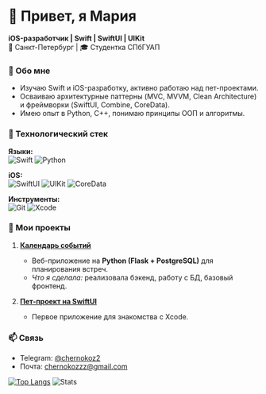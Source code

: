 # 👋 Привет, я Мария  
**iOS-разработчик | Swift | SwiftUI | UIKit**  
📍 Санкт-Петербург | 🎓 Студентка СПбГУАП  

### 🚀 Обо мне
- Изучаю Swift и iOS-разработку, активно работаю над пет-проектами.  
- Осваиваю архитектурные паттерны (MVC, MVVM, Clean Architecture) и фреймворки (SwiftUI, Combine, CoreData).  
- Имею опыт в Python, C++, понимаю принципы ООП и алгоритмы.  

### 🔧 Технологический стек
**Языки:**  
![Swift](https://img.shields.io/badge/Swift-FA7343?style=for-the-badge&logo=swift&logoColor=white) 
![Python](https://img.shields.io/badge/Python-3776AB?style=for-the-badge&logo=python&logoColor=white)

**iOS:**  
![SwiftUI](https://img.shields.io/badge/SwiftUI-00ACEE?style=for-the-badge&logo=swift&logoColor=white)
![UIKit](https://img.shields.io/badge/UIKit-2396F3?style=for-the-badge)
![CoreData](https://img.shields.io/badge/CoreData-FF6D00?style=for-the-badge)

**Инструменты:**  
![Git](https://img.shields.io/badge/Git-F05032?style=for-the-badge&logo=git&logoColor=white)
![Xcode](https://img.shields.io/badge/Xcode-147EFB?style=for-the-badge&logo=xcode&logoColor=white)

### 📌 Мои проекты
1. **[Календарь событий](https://github.com/MariaChernokoz/timetable-course-project)**  
   - Веб-приложение на **Python (Flask + PostgreSQL)** для планирования встреч.  
   - *Что я сделала:* реализовала бэкенд, работу с БД, базовый фронтенд.

2. **[Пет-проект на SwiftUI](https://github.com/MariaChernokoz/Tic-Tac-Toe)**
   - Первое приложение для знакомства с Xcode.

### 📫 Связь
- Telegram: [@chernokoz2](https://t.me/chernokoz2)  
- Почта: chernokozzz@gmail.com

[![Top Langs](https://github-readme-stats.vercel.app/api/top-langs/?username=MariaChernokoz&layout=compact&theme=radical)](https://github.com/anuraghazra/github-readme-stats)
![Stats](https://github-readme-stats.vercel.app/api?username=MariaChernokoz&show_icons=true&theme=radical)
<!--
**MariaChernokoz/MariaChernokoz** is a ✨ _special_ ✨ repository because its `README.md` (this file) appears on your GitHub profile.

Here are some ideas to get you started:

- 🔭 I’m currently working on ...
- 🌱 I’m currently learning ...
- 👯 I’m looking to collaborate on ...
- 🤔 I’m looking for help with ...
- 💬 Ask me about ...
- 📫 How to reach me: ...
- 😄 Pronouns: ...
- ⚡ Fun fact: ...
-->
